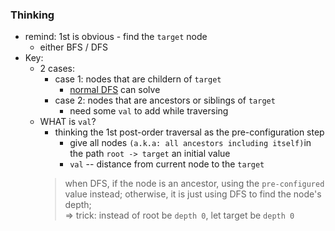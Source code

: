 ### Thinking
- remind: 1st is obvious - find the `target` node 
    - either BFS / DFS
- Key:
  - 2 cases:
    - case 1: nodes that are childern of `target`
      - <u>normal DFS</u> can solve
    - case 2: nodes that are ancestors or siblings of `target`
      - need some `val` to add while traversing
  - WHAT is `val`?
    - thinking the 1st post-order traversal as the pre-configuration step
      - give all nodes `(a.k.a: all ancestors including itself)`in the path `root -> target` an initial value
      - `val` -- distance from current node to the `target`
    > when DFS, if the node is an ancestor, using the `pre-configured` value instead; otherwise, it is just using DFS to find
    the node's depth;  
    => trick: instead of root be `depth 0`, let target be `depth 0`
    